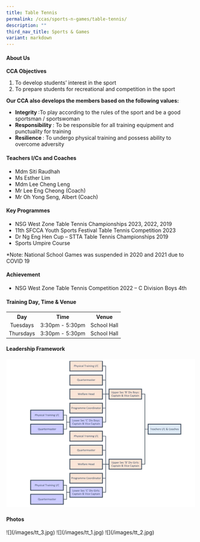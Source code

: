 ```yaml
---
title: Table Tennis
permalink: /ccas/sports-n-games/table-tennis/
description: ""
third_nav_title: Sports & Games
variant: markdown
---
```

<h4>About Us</h4>
<p><strong>CCA Objectives</strong></p>
<ol>
<li>To develop students’ interest in the sport</li>
<li>To prepare students for recreational and competition in the sport</li>
</ol>
<p><strong>Our CCA also develops the members based on the following values:</strong></p>
<ul>
<li><strong>Integrity&nbsp;</strong>:To play according to the rules of the sport and be a good sportsman / sportswoman</li>
<li><strong>Responsibility&nbsp;</strong>: To be responsible for all training equipment and punctuality for training</li>
<li><strong>Resilience&nbsp;</strong>:&nbsp;To undergo physical training and possess ability to overcome adversity</li>
</ul>
<h4>Teachers I/Cs and Coaches</h4>
<ul>
<li>Mdm Siti Raudhah</li>
<li>Ms Esther Lim</li>
<li>Mdm Lee Cheng Leng</li>
<li>Mr Lee Eng Cheong (Coach)</li>
<li>Mr Oh Yong Seng, Albert (Coach)</li>
</ul>
<h4>Key Programmes</h4>
<ul>
<li>NSG West Zone Table Tennis Championships 2023, 2022, 2019</li>
<li>11th SFCCA Youth Sports Festival Table Tennis Competition 2023</li>
<li>Dr Ng Eng Hen Cup – STTA Table Tennis Championships 2019</li>
<li>Sports Umpire Course</li>
</ul>
<p>*Note: National School Games was suspended in 2020 and 2021 due to COVID 19</p>
<h4>Achievement</h4>
<ul>
<li>NSG West Zone Table Tennis Competition 2022 – C Division Boys 4th</li>
</ul>
<h4>Training Day, Time &amp; Venue</h4>
<table>
<tbody>
<tr>
<th style="text-align: center;">Day</th>
<th style="text-align: center;">Time</th>
<th style="text-align: center;">Venue</th>
</tr>
<tr>
<td style="text-align: center;">Tuesdays</td>
<td style="text-align: center;">3:30pm - 5:30pm</td>
<td style="text-align: center;">School Hall</td>
</tr>
<tr>
<td style="text-align: center;">Thursdays</td>
<td style="text-align: center;">3:30pm - 5:30pm</td>
<td style="text-align: center;">School Hall</td>
</tr>
</tbody>
</table>
<h4>Leadership Framework</h4>
<img src="/images/tt1.jpg">
<h4>Photos</h4>
![](/images/tt_3.jpg)
![](/images/tt_1.jpg)
![](/images/tt_2.jpg)